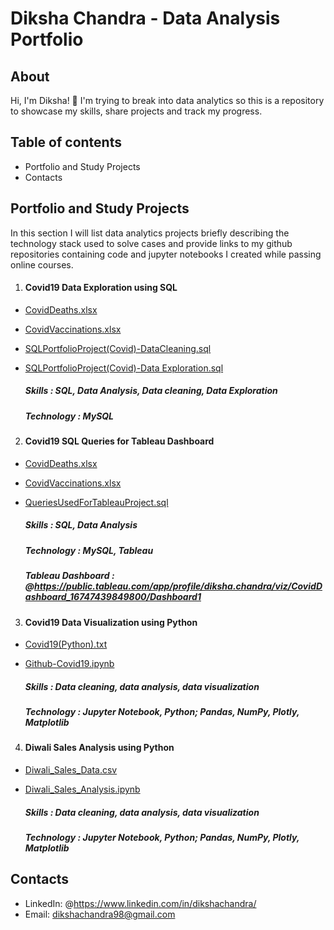 # Diksha Chandra - Data Analysis Portfolio
## About
Hi, I'm Diksha! 👋 I'm trying to break into data analytics so this is a repository to showcase my skills, share projects and track my progress.
## Table of contents
- Portfolio and Study Projects
- Contacts
## Portfolio and Study Projects
In this section I will list data analytics projects briefly describing the technology stack used to solve cases and provide links to my github repositories containing code and jupyter notebooks I created while passing online courses.
1. #### Covid19 Data Exploration using SQL

- [CovidDeaths.xlsx](https://github.com/DikshaChandra/Data_Analysis_Portfolio/blob/afcc026e379da8f6464b75133aa914c8c0462c5c/CovidDeaths.xlsx)
- [CovidVaccinations.xlsx](https://github.com/DikshaChandra/Data_Analysis_Portfolio/blob/afcc026e379da8f6464b75133aa914c8c0462c5c/CovidVaccinations.xlsx)
- [SQLPortfolioProject(Covid)-DataCleaning.sql](https://github.com/DikshaChandra/Data_Analysis_Portfolio/blob/afcc026e379da8f6464b75133aa914c8c0462c5c/SQLPortfolioProject(Covid)-DataCleaning.sql)
- [SQLPortfolioProject(Covid)-Data Exploration.sql](https://github.com/DikshaChandra/Data_Analysis_Portfolio/blob/afcc026e379da8f6464b75133aa914c8c0462c5c/SQLPortfolioProject(Covid)-Data%20Exploration.sql)

   ##### *Skills* : SQL, Data Analysis, Data cleaning, Data Exploration
   ##### *Technology* : MySQL
2. #### Covid19 SQL Queries for Tableau Dashboard

- [CovidDeaths.xlsx](https://github.com/DikshaChandra/Data_Analysis_Portfolio/blob/afcc026e379da8f6464b75133aa914c8c0462c5c/CovidDeaths.xlsx)
- [CovidVaccinations.xlsx](https://github.com/DikshaChandra/Data_Analysis_Portfolio/blob/afcc026e379da8f6464b75133aa914c8c0462c5c/CovidVaccinations.xlsx)
- [QueriesUsedForTableauProject.sql](https://github.com/DikshaChandra/Data_Analysis_Portfolio/blob/266d3a2ca4393e7a8578b37624a1259cdd9f0f78/QueriesUsedForTableauProject.sql)

   ##### *Skills* : SQL, Data Analysis
   ##### *Technology* : MySQL, Tableau
   ##### *Tableau Dashboard* : @https://public.tableau.com/app/profile/diksha.chandra/viz/CovidDashboard_16747439849800/Dashboard1
3. #### Covid19 Data Visualization using Python

- [Covid19(Python).txt](https://github.com/DikshaChandra/Data_Analysis_Portfolio/blob/cdad6bf95496b0b4924c977af1d7beb5add041f8/Covid19(Python).txt)
- [Github-Covid19.ipynb](https://github.com/DikshaChandra/Data_Analysis_Portfolio/blob/9c14b572b40ef44fbc22e0c438ad15a497b28876/Github-Covid19.ipynb)

   ##### *Skills* : Data cleaning, data analysis, data visualization
   ##### *Technology* : Jupyter Notebook, Python; Pandas, NumPy, Plotly, Matplotlib
4. #### Diwali Sales Analysis using Python

- [Diwali_Sales_Data.csv](https://github.com/DikshaChandra/Data_Analysis_Portfolio/blob/187b74a99e7e5d413756f65376f6de34b8a6c3ed/Diwali%20Sales%20Data.csv)
- [Diwali_Sales_Analysis.ipynb](https://github.com/DikshaChandra/Data_Analysis_Portfolio/blob/32b91d4b2735aff04bce6213bbb2862774eae16d/Diwali_Sales_Analysis.ipynb)

   ##### *Skills* : Data cleaning, data analysis, data visualization
   ##### *Technology* : Jupyter Notebook, Python; Pandas, NumPy, Plotly, Matplotlib 
   
## Contacts
- LinkedIn: @https://www.linkedin.com/in/dikshachandra/
- Email: dikshachandra98@gmail.com
